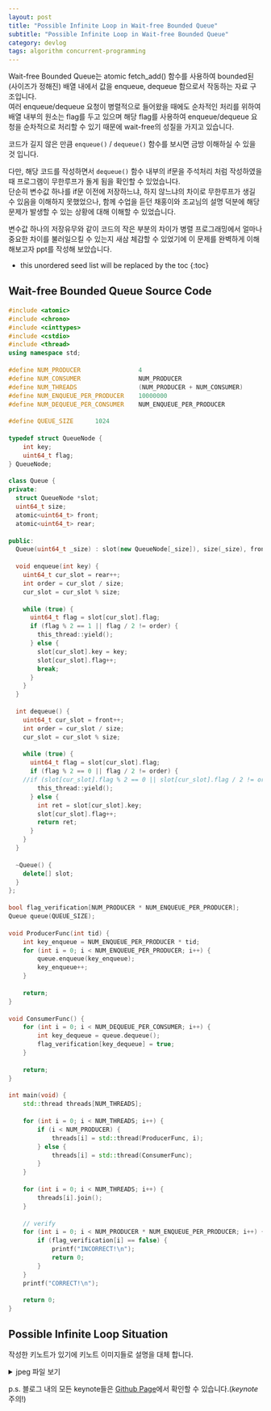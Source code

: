 ```yaml
---
layout: post
title: "Possible Infinite Loop in Wait-free Bounded Queue"
subtitle: "Possible Infinite Loop in Wait-free Bounded Queue"
category: devlog
tags: algorithm concurrent-programming
---
```


Wait-free Bounded Queue는 atomic fetch_add() 함수를 사용하여 bounded된(사이즈가 정해진) 배열 내에서 값을 enqueue, dequeue 함으로서 작동하는 자료 구조입니다.<br>여러 enqueue/dequeue 요청이 병렬적으로 들어왔을 때에도 순차적인 처리를 위하여 배열 내부의 원소는 flag를 두고 있으며 해당 flag를 사용하여 enqueue/dequeue 요청을 순차적으로 처리할 수 있기 때문에 wait-free의 성질을 가지고 있습니다.

<!--more-->

코드가 길지 않은 만큼 `enqueue()` / `dequeue()` 함수를 보시면 금방 이해하실 수 있을 것 입니다.

다만, 해당 코드를 작성하면서 `dequeue()` 함수 내부의 if문을 주석처리 처럼 작성하였을 때 프로그램이 무한루프가 돌게 됨을 확인할 수 있었습니다.<br>단순히 변수값 하나를 if문 이전에 저장하느냐, 하지 않느냐의 차이로 무한루프가 생길 수 있음을 이해하지 못했었으나, 함께 수업을 듣던 채홍이와 조교님의 설명 덕분에 해당 문제가 발생할 수 있는 상황에 대해 이해할 수 있었습니다.<br>

변수값 하나의 저장유무와 같이 코드의 작은 부분의 차이가 병렬 프로그래밍에서 얼마나 중요한 차이를 불러일으킬 수 있는지 새삼 체감할 수 있었기에 이 문제를 완벽하게 이해해보고자 ppt를 작성해 보았습니다.

* this unordered seed list will be replaced by the toc
{:toc}

## Wait-free Bounded Queue Source Code

```c++
#include <atomic>
#include <chrono>
#include <cinttypes>
#include <cstdio>
#include <thread>
using namespace std;

#define NUM_PRODUCER                4
#define NUM_CONSUMER                NUM_PRODUCER
#define NUM_THREADS                 (NUM_PRODUCER + NUM_CONSUMER)
#define NUM_ENQUEUE_PER_PRODUCER    10000000
#define NUM_DEQUEUE_PER_CONSUMER    NUM_ENQUEUE_PER_PRODUCER

#define QUEUE_SIZE      1024

typedef struct QueueNode {
    int key;
    uint64_t flag;
} QueueNode;

class Queue {
private:
  struct QueueNode *slot;
  uint64_t size;
  atomic<uint64_t> front;
  atomic<uint64_t> rear;

public:
  Queue(uint64_t _size) : slot(new QueueNode[_size]), size(_size), front(0), rear(0) {}

  void enqueue(int key) {
    uint64_t cur_slot = rear++;
    int order = cur_slot / size;
    cur_slot = cur_slot % size;

    while (true) {
      uint64_t flag = slot[cur_slot].flag;
      if (flag % 2 == 1 || flag / 2 != order) {
        this_thread::yield();
      } else {
        slot[cur_slot].key = key;
        slot[cur_slot].flag++;
        break;
      }
    }
  }

  int dequeue() {
    uint64_t cur_slot = front++;
    int order = cur_slot / size;
    cur_slot = cur_slot % size;

    while (true) {
      uint64_t flag = slot[cur_slot].flag;
      if (flag % 2 == 0 || flag / 2 != order) {
    //if (slot[cur_slot].flag % 2 == 0 || slot[cur_slot].flag / 2 != order) {
        this_thread::yield();
      } else {
        int ret = slot[cur_slot].key;
        slot[cur_slot].flag++;
        return ret;
      }
    }
  }

  ~Queue() {
    delete[] slot;
  }
};

bool flag_verification[NUM_PRODUCER * NUM_ENQUEUE_PER_PRODUCER];
Queue queue(QUEUE_SIZE);

void ProducerFunc(int tid) {
    int key_enqueue = NUM_ENQUEUE_PER_PRODUCER * tid;
    for (int i = 0; i < NUM_ENQUEUE_PER_PRODUCER; i++) {
        queue.enqueue(key_enqueue);
        key_enqueue++;
    }

    return;
}

void ConsumerFunc() {
    for (int i = 0; i < NUM_DEQUEUE_PER_CONSUMER; i++) {
        int key_dequeue = queue.dequeue();
        flag_verification[key_dequeue] = true;
    }

    return;
}

int main(void) {
    std::thread threads[NUM_THREADS];

    for (int i = 0; i < NUM_THREADS; i++) {
        if (i < NUM_PRODUCER) {
            threads[i] = std::thread(ProducerFunc, i);
        } else {
            threads[i] = std::thread(ConsumerFunc);
        }
    }

    for (int i = 0; i < NUM_THREADS; i++) {
        threads[i].join();
    }

    // verify
    for (int i = 0; i < NUM_PRODUCER * NUM_ENQUEUE_PER_PRODUCER; i++) {
        if (flag_verification[i] == false) {
            printf("INCORRECT!\n");
            return 0;
        }
    }
    printf("CORRECT!\n");

    return 0;
}

```

## Possible Infinite Loop Situation

작성한 키노트가 있기에 키노트 이미지들로 설명을 대체 합니다.

<script async class="speakerdeck-embed" data-id="7166cbf528644bdc8fb3e52ee9b81ef6" data-ratio="1.33333333333333" src="//speakerdeck.com/assets/embed.js"></script>

<details>
<summary>jpeg 파일 보기</summary>
<div markdown="1">

![note-1](/assets/img/wait-free-queue/001.jpeg)

![note-2](/assets/img/wait-free-queue/002.jpeg)

![note-3](/assets/img/wait-free-queue/003.jpeg)

![note-4](/assets/img/wait-free-queue/004.jpeg)

![note-5](/assets/img/wait-free-queue/005.jpeg)

![note-6](/assets/img/wait-free-queue/006.jpeg)

![note-7](/assets/img/wait-free-queue/007.jpeg)

![note-8](/assets/img/wait-free-queue/008.jpeg)

</div>
</details>

p.s. 블로그 내의 모든 keynote들은 [Github Page]에서 확인할 수 있습니다.(*keynote* 주의!)

[Github Page]: https://github.com/LazyRen/LazyRen.github.io/tree/master/assets/presentation
